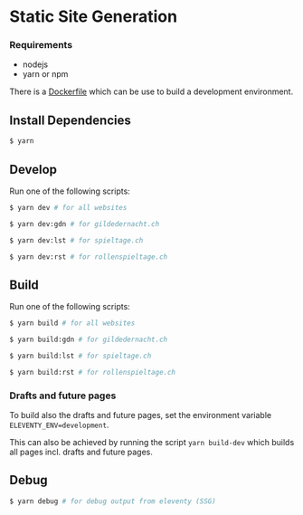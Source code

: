 # Static Site Generation

### Requirements

* nodejs
* yarn or npm

There is a [Dockerfile](https://github.com/gilde-der-nacht/website/blob/theme-crimson/.devcontainer/Dockerfile) which can be use to build a development environment.

## Install Dependencies

```sh
$ yarn
```

## Develop

Run one of the following scripts:

```sh
$ yarn dev # for all websites

$ yarn dev:gdn # for gildedernacht.ch

$ yarn dev:lst # for spieltage.ch

$ yarn dev:rst # for rollenspieltage.ch
```

## Build

Run one of the following scripts:

```sh
$ yarn build # for all websites

$ yarn build:gdn # for gildedernacht.ch

$ yarn build:lst # for spieltage.ch

$ yarn build:rst # for rollenspieltage.ch
```

### Drafts and future pages

To build also the drafts and future pages, set the environment variable `ELEVENTY_ENV=development`. 

This can also be achieved by running the script `yarn build-dev` which builds all pages incl. drafts and future pages.

## Debug

```sh
$ yarn debug # for debug output from eleventy (SSG)
```
